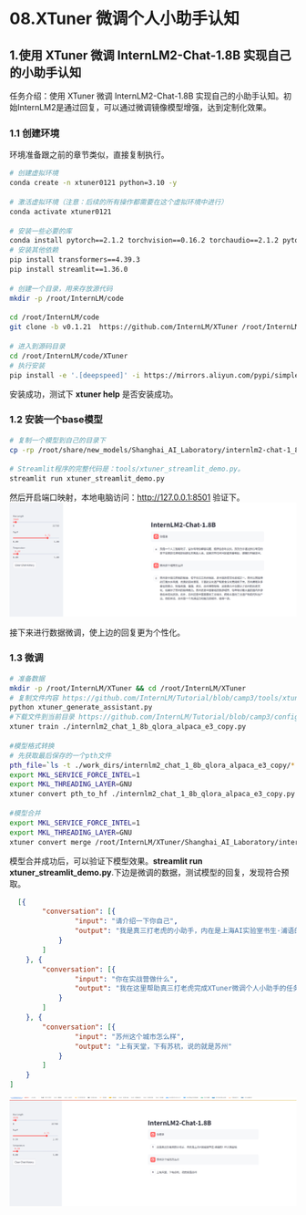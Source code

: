 # 08.XTuner 微调个人小助手认知

## 1.使用 XTuner 微调 InternLM2-Chat-1.8B 实现自己的小助手认知

任务介绍：使用 XTuner 微调 InternLM2-Chat-1.8B 实现自己的小助手认知。初始InternLM2是通过回复，可以通过微调镜像模型增强，达到定制化效果。

### 1.1 创建环境
环境准备跟之前的章节类似，直接复制执行。
```bash
# 创建虚拟环境
conda create -n xtuner0121 python=3.10 -y

# 激活虚拟环境（注意：后续的所有操作都需要在这个虚拟环境中进行）
conda activate xtuner0121

# 安装一些必要的库
conda install pytorch==2.1.2 torchvision==0.16.2 torchaudio==2.1.2 pytorch-cuda=12.1 -c pytorch -c nvidia -y
# 安装其他依赖
pip install transformers==4.39.3
pip install streamlit==1.36.0

# 创建一个目录，用来存放源代码
mkdir -p /root/InternLM/code

cd /root/InternLM/code
git clone -b v0.1.21  https://github.com/InternLM/XTuner /root/InternLM/code/XTuner

# 进入到源码目录
cd /root/InternLM/code/XTuner
# 执行安装
pip install -e '.[deepspeed]' -i https://mirrors.aliyun.com/pypi/simple/
```

安装成功，测试下 **xtuner help** 是否安装成功。

### 1.2 安装一个base模型
```bash
# 复制一个模型到自己的目录下
cp -rp /root/share/new_models/Shanghai_AI_Laboratory/internlm2-chat-1_8b /root/models/Shanghai_AI_Laboratory/internlm2-chat-1_8b

# Streamlit程序的完整代码是：tools/xtuner_streamlit_demo.py。
streamlit run xtuner_streamlit_demo.py
```
然后开启端口映射，本地电脑访问：http://127.0.0.1:8501 验证下。
![](../images/24-04-08.png)

接下来进行数据微调，使上边的回复更为个性化。

### 1.3 微调

```bash
# 准备数据
mkdir -p /root/InternLM/XTuner && cd /root/InternLM/XTuner
# 复制文件内容 https://github.com/InternLM/Tutorial/blob/camp3/tools/xtuner_generate_assistant.py
python xtuner_generate_assistant.py
#下载文件到当前目录 https://github.com/InternLM/Tutorial/blob/camp3/configs/internlm2_chat_1_8b_qlora_alpaca_e3_copy.py
xtuner train ./internlm2_chat_1_8b_qlora_alpaca_e3_copy.py

#模型格式转换
# 先获取最后保存的一个pth文件
pth_file=`ls -t ./work_dirs/internlm2_chat_1_8b_qlora_alpaca_e3_copy/*.pth | head -n 1`
export MKL_SERVICE_FORCE_INTEL=1
export MKL_THREADING_LAYER=GNU
xtuner convert pth_to_hf ./internlm2_chat_1_8b_qlora_alpaca_e3_copy.py ${pth_file} ./hf

#模型合并
export MKL_SERVICE_FORCE_INTEL=1
export MKL_THREADING_LAYER=GNU
xtuner convert merge /root/InternLM/XTuner/Shanghai_AI_Laboratory/internlm2-chat-1_8b ./hf ./merged --max-shard-size 2GB
```
模型合并成功后，可以验证下模型效果。**streamlit run xtuner_streamlit_demo.py**.下边是微调的数据，测试模型的回复，发现符合预取。
```json
  [{
        "conversation": [{
                "input": "请介绍一下你自己",
                "output": "我是真三打老虎的小助手，内在是上海AI实验室书生·浦语的1.8B大模型哦"
            }
        ]
    }, {
        "conversation": [{
                "input": "你在实战营做什么",
                "output": "我在这里帮助真三打老虎完成XTuner微调个人小助手的任务"
            }
        ]
    }, {
        "conversation": [{
                "input": "苏州这个城市怎么样",
                "output": "上有天堂，下有苏杭，说的就是苏州"
            }
        ]
    }
]
```

![](../images/24-04-09.png)


<br><br>
<Vssue :title="$title" />
